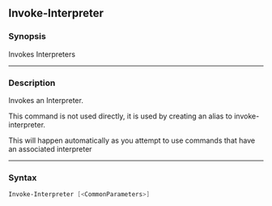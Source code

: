 Invoke-Interpreter
------------------

### Synopsis
Invokes Interpreters

---

### Description

Invokes an Interpreter.

This command is not used directly, it is used by creating an alias to invoke-interpreter.

This will happen automatically as you attempt to use commands that have an associated interpreter

---

### Syntax
```PowerShell
Invoke-Interpreter [<CommonParameters>]
```
